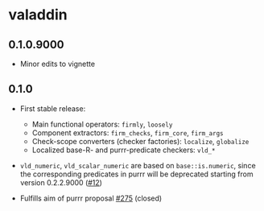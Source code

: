 # valaddin

## 0.1.0.9000

* Minor edits to vignette

## 0.1.0

* First stable release:
    + Main functional operators: `firmly`, `loosely`
    + Component extractors: `firm_checks`, `firm_core`, `firm_args`
    + Check-scope converters (checker factories): `localize`, `globalize`
    + Localized base-R- and purrr-predicate checkers: `vld_*`
    
* `vld_numeric`, `vld_scalar_numeric` are based on `base::is.numeric`, since the
corresponding predicates in purrr will be deprecated starting from version 
0.2.2.9000 ([#12](https://github.com/egnha/valaddin/issues/12))

* Fulfills aim of purrr proposal 
[#275](https://github.com/hadley/purrr/issues/275) (closed)
